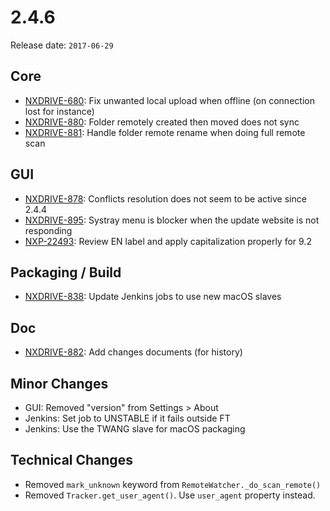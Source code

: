 # 2.4.6

Release date: `2017-06-29`

## Core

- [NXDRIVE-680](https://jira.nuxeo.com/browse/NXDRIVE-680): Fix unwanted local upload when offline (on connection lost for instance)
- [NXDRIVE-880](https://jira.nuxeo.com/browse/NXDRIVE-880): Folder remotely created then moved does not sync
- [NXDRIVE-881](https://jira.nuxeo.com/browse/NXDRIVE-881): Handle folder remote rename when doing full remote scan

## GUI

- [NXDRIVE-878](https://jira.nuxeo.com/browse/NXDRIVE-878): Conflicts resolution does not seem to be active since 2.4.4
- [NXDRIVE-895](https://jira.nuxeo.com/browse/NXDRIVE-895): Systray menu is blocker when the update website is not responding
- [NXP-22493](https://jira.nuxeo.com/browse/NXP-22493): Review EN label and apply capitalization properly for 9.2

## Packaging / Build

- [NXDRIVE-838](https://jira.nuxeo.com/browse/NXDRIVE-838): Update Jenkins jobs to use new macOS slaves

## Doc

- [NXDRIVE-882](https://jira.nuxeo.com/browse/NXDRIVE-882): Add changes documents (for history)

## Minor Changes

- GUI: Removed "version" from Settings > About
- Jenkins: Set job to UNSTABLE if it fails outside FT
- Jenkins: Use the TWANG slave for macOS packaging

## Technical Changes

- Removed `mark_unknown` keyword from `RemoteWatcher._do_scan_remote()`
- Removed `Tracker.get_user_agent()`. Use `user_agent` property instead.
